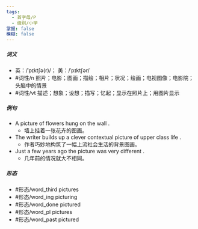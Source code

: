 ```yaml
---
tags:
  - 首字母/P
  - 级别/小学
掌握: false
模糊: false
---
```

##### 词义
- 英：/ˈpɪktʃə(r)/； 美：/ˈpɪktʃər/
- #词性/n  照片；电影；图画；描绘；相片；状况；绘画；电视图像；电影院；头脑中的情景
- #词性/vt  描述；想象；设想；描写；忆起；显示在照片上；用图片显示
##### 例句
- A picture of flowers hung on the wall .
	- 墙上挂着一张花卉的图画。
- The writer builds up a clever contextual picture of upper class life .
	- 作者巧妙地构筑了一幅上流社会生活的背景图画。
- Just a few years ago the picture was very different .
	- 几年前的情况就大不相同。
##### 形态
- #形态/word_third pictures
- #形态/word_ing picturing
- #形态/word_done pictured
- #形态/word_pl pictures
- #形态/word_past pictured
